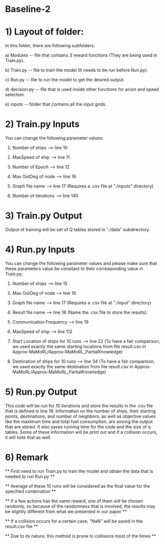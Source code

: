 # Baseline-2


# 1) Layout of folder:

In this folder, there are following subfolders:


a) Modules -- file that contains 3 reward functions (They are being used in Train.py).

b) Train.py -- file to train the model (It needs to be run before Run.py).

c) Run.py -- file to run the model to get the desired output.

d) decision.py -- file that is used inside other functions for acion and speed selection.

e) inputs -- folder that contains all the input grids.


# 2) Train.py Inputs

You can change the following parameter values:

1) Number of ships --> line 10

2) MaxSpeed of ship --> line 11

3) Number of Epoch --> line 12

4) Max OutDeg of node --> line 16

5) Graph file name --> line 17 (Requires a .csv file at "./inputs" directory)

6) Number of iterations --> line 140


# 3) Train.py Output

Output of training will be set of Q tables stored in "./data" subdirectory.

# 4) Run.py Inputs

You can change the following parameter values and please make sure that these parameters value be consitant to their corresponding value in Train.py:

1) Number of ships --> line 15

2) Max OutDeg of node --> line 16

3) Graph file name --> line 17 (Requires a .csv file at "./input" directory)

4) Result file name --> line 18 (Name the .csv file to store the results)

5) Communication Frequency --> line 19

6) MaxSpeed of ship --> line 112

7) Start Location of ships for 10 runs --> line 22
(To have a fair comparison, we used exactly the same starting locations from file result.csv in Approx-MaMoRL/Approx-MaMoRL_PartialKnowledge)

8) Destination of ships for 10 runs --> line 34
(To have a fair comparison, we used exactly the same destination from file result.csv in Approx-MaMoRL/Approx-MaMoRL_PartialKnowledge)


# 5) Run.py Output

This code will be run for 10 iterations and store the results in the .csv file  that is defined in line 19.  Information on the number of ships, their starting points, destinations, and number of neighbors, as well as objective values like the maximum time and total fuel consumption, are among the output that are stored. It also saves running time for the code and the size of q tables. Some of these information will be print out and if a collision occurs, it will note that as well.



# 6) Remark

** First need to run Train.py to train the model and obtain the data that is needed to run Run.py **

** Average of these 10 runs will be considered as the final value for the specified combination **

** if a few actions has the same reward, one of them will be chosen randomly, so because of the randomness that is involved, the results may be slightly different from what we presented in our paper **

** If a collision occurs for a certain case, "NaN" will be saved in the result.csv file **

** Due to its nature, this method is prone to collisions most of the times **
